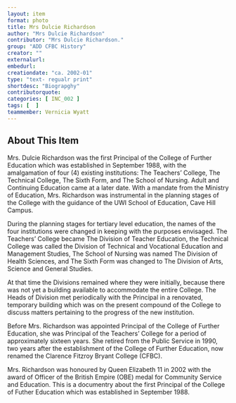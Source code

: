 ```yaml
---
layout: item
format: photo
title: Mrs Dulcie Richardson
author: "Mrs Dulcie Richardson"
contributor: "Mrs Dulcie Richardson."
group: "ADD CFBC History"
creator: ""
externalurl: 
embedurl: 
creationdate: "ca. 2002-01"
type: "text- regualr print"
shortdesc: "Biograpghy"
contributorquote: 
categories: [ INC_002 ]
tags: [  ]
teammember: Vernicia Wyatt
---
```


## About This Item
Mrs. Dulcie Richardson was the first Principal of the College of Further Education which was established in September 1988, with the amalgamation of four (4) existing institutions: The Teachers’ College, The Technical College, The Sixth Form, and The School of Nursing. Adult and Continuing Education came at a later date. With a mandate from the Ministry of Education, Mrs. Richardson was instrumental in the planning stages of the College with the guidance of the UWI School of Education, Cave Hill Campus. 

During the planning stages for tertiary level education, the names of the four institutions were changed in keeping with the purposes envisaged. The Teachers’ College became The Division of Teacher Education, the Technical College was called the Division of Technical and Vocational Education and Management Studies, The School of Nursing was named The Division of Health Sciences, and The Sixth Form was changed to The Division of Arts, Science and General Studies. 

At that time the Divisions remained where they were initially, because there was not yet a building available to accommodate the entire College. The Heads of Division met periodically with the Principal in a renovated, temporary building which was on the present compound of the College to discuss matters pertaining to the progress of the new institution.    

Before Mrs. Richardson was appointed Principal of the College of Further Education, she was Principal of the Teachers’ College for a period of approximately sixteen years. She retired from the Public Service in 1990, two years after the establishment of the College of Further Education, now renamed the Clarence Fitzroy Bryant College (CFBC). 

Mrs. Richardson was honoured by Queen Elizabeth 11 in 2002 with the award of Officer of the British Empire (OBE) medal for Community Service and Education. 
This is a documentry about the first Principal of the College of Futher Education which was established in September 1988.
